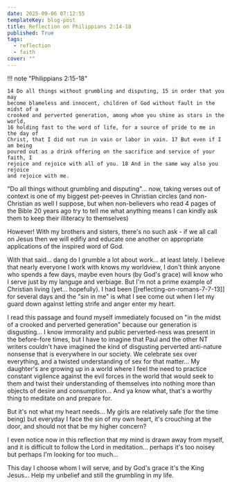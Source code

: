 ```yaml
---
date: 2025-09-06 07:12:55
templateKey: blog-post
title: Reflection on Philippians 2:14-18
published: True
tags:
  - reflection
  - faith
cover: ""
---
```


!!! note "Philippians 2:15-18"

    14 Do all things without grumbling and disputing, 15 in order that you may
    become blameless and innocent, children of God without fault in the midst of a
    crooked and perverted generation, among whom you shine as stars in the world,
    16 holding fast to the word of life, for a source of pride to me in the day of
    Christ, that I did not run in vain or labor in vain. 17 But even if I am being
    poured out as a drink offering on the sacrifice and service of your faith, I
    rejoice and rejoice with all of you. 18 And in the same way also you rejoice
    and rejoice with me. 

"Do all things without grumbling and disputing"... now, taking verses out of
context is one of my biggest pet-peeves in Christian circles (and non-Christian
as well I suppose, but when non-believers who read 4 pages of the Bible 20
years ago try to tell me what anything means I can kindly ask them to keep
their illiteracy to themselves)

However! With my brothers and sisters, there's no such ask - if we all call on
Jesus then we will edifiy and educate one another on appropriate applications
of the inspired word of God.

With that said... dang do I grumble a lot about work... at least lately. I
believe that nearly everyone I work with knows my worldview, I don't think
anyone who spends a few days, maybe even hours (by God's grace) will know who I
serve just by my languge and verbiage. But I'm not a prime example of Christian
living (yet... hopefully). I had been [[reflecting-on-romans-7-7-13]] for
several days and the "sin in me" is what I see come out when I let my guard
down against letting strife and anger enter my heart.

I read this passage and found myself immediately focused on "in the midst of a
crooked and perverted generation" because our generation is disgusting... I
know immorality and public perverted-ness was present in the before-fore times,
but I have to imagine that Paul and the other NT writers couldn't have imagined
the kind of disgusting perverted anti-nature nonsense that is everywhere in our
society. We celebrate sex over everything, and a twisted understanding of sex
for that matter... My daughter's are growing up in a world where I feel the
need to practice constant vigilence against the evil forces in the world that
would seek to them and twist their understanding of themselves into nothing
more than objects of desire and consumption... And ya know what, that's a
worthy thing to meditate on and prepare for.

But it's not what my heart needs... My girls are relatively safe (for the time
being) but everyday I face the sin of my own heart, it's crouching at the door,
and should not that be my higher concern?

I even notice now in this reflection that my mind is drawn away from myself,
and it is difficult to follow the Lord in meditation... perhaps it's too noisey
but perhaps I'm looking for too much...

This day I choose whom I will serve, and by God's grace it's the King Jesus...
Help my unbelief and still the grumbling in my life.

